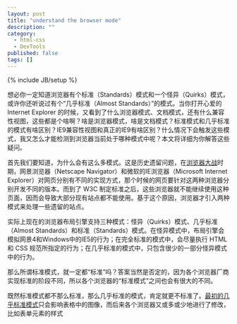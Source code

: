 ```yaml
---
layout: post
title: "understand the browser mode"
description: ""
category:
  - html-css
  - DevTools
published: false
tags: []
---
```

{% include JB/setup %}

想必你一定知道浏览器有个标准（Standards）模式和一个怪异（Quirks）模式，或许你还听说过有个“几乎标准（Almost Standards）”的模式。当你打开心爱的Internet Explorer 的时候，又看到了什么浏览器模式、文档模式，还有什么兼容性视图，这些都是个啥啊？啥是浏览器模式，啥是文档模式？标准模式和几乎标准的模式有啥区别？IE9兼容性视图和真正的IE9有啥区别？什么情况下会触发这些模式，我又怎么才能检测到浏览器当前处于哪种模式中呢？本文将详细为你解答这些疑问。

首先我们要知道，为什么会有这么多模式。这是历史遗留问题，在[浏览器大战][1]时期，网景浏览器（Netscape Navigator）和微软的IE浏览器（Microsoft Internet Explorer）对网页分别有不同的实现方式，那个时候的网页要针对这两种浏览器分别开发不同的版本。而到了 W3C 制定标准之后，这些浏览器就不能继续使用这种页面，因而会导致大部分现有站点都不能使用。基于这个原因，浏览器才引入两种模式来处理一些遗留的站点。

实际上现在的浏览器布局引擎支持三种模式：怪异（Quirks）模式、几乎标准（Almost Standards）和标准（Standards）模式。在怪异模式中，布局引擎会模拟网景4和Windows中的IE5的行为；在完全标准的模式中，会尽量执行 HTML 和 CSS 规范所指定的行为；在几乎标准的模式中，只包含很少的一部分怪异模式中的行为。

那么所谓标准模式，就一定都“标准”吗？答案当然是否定的，因为各个浏览器厂商实现标准的阶段不同，所以各个浏览器的“标准模式”之间也会有很大的不同。

既然标准模式都不那么标准，那么几乎标准的模式，肯定就更不标准了。[最初的几乎标准模式][2]只会影响表格中的图像，而后来各个浏览器又或多或少地进行了修改，比如表单元素的样式

[1]: http://en.wikipedia.org/wiki/Browser_wars
[2]: http://meyerweb.com/eric/thoughts/2008/01/24/almost-target/
